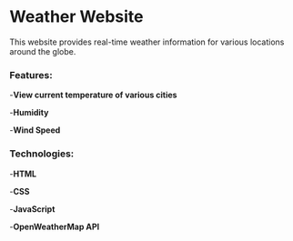 # Weather Website

This website provides real-time weather information for various locations around the globe.

<h3>Features:</h3>

-**View current temperature of various cities**

-**Humidity**

-**Wind Speed**

<h3>Technologies:</h3>

-**HTML**

-**CSS**

-**JavaScript**

-**OpenWeatherMap API**
